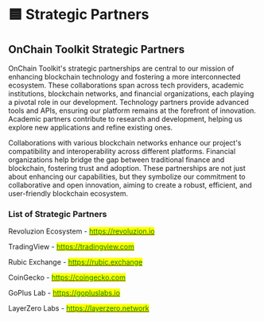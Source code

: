 # 🟦 Strategic Partners

## OnChain Toolkit Strategic Partners

OnChain Toolkit's strategic partnerships are central to our mission of enhancing blockchain technology and fostering a more interconnected ecosystem. These collaborations span across tech providers, academic institutions, blockchain networks, and financial organizations, each playing a pivotal role in our development. Technology partners provide advanced tools and APIs, ensuring our platform remains at the forefront of innovation. Academic partners contribute to research and development, helping us explore new applications and refine existing ones.&#x20;

Collaborations with various blockchain networks enhance our project's compatibility and interoperability across different platforms. Financial organizations help bridge the gap between traditional finance and blockchain, fostering trust and adoption. These partnerships are not just about enhancing our capabilities, but they symbolize our commitment to collaborative and open innovation, aiming to create a robust, efficient, and user-friendly blockchain ecosystem.

### List of Strategic Partners

Revoluzion Ecosystem - [<mark style="color:green;">https://revoluzion.io</mark>](https://revoluzion.io)

TradingView - [<mark style="color:green;">https://tradingview.com</mark>](https://tradingview.com)

Rubic Exchange - [<mark style="color:green;">https://rubic.exchange</mark>](https://rubic.exchange/)

CoinGecko - [<mark style="color:green;">https://coingecko.com</mark>](https://coingecko.com)

GoPlus Lab - [<mark style="color:green;">https://gopluslabs.io</mark>](https://gopluslabs.io/)

LayerZero Labs - [<mark style="color:green;">https://layerzero.network</mark>](https://layerzero.network/)
